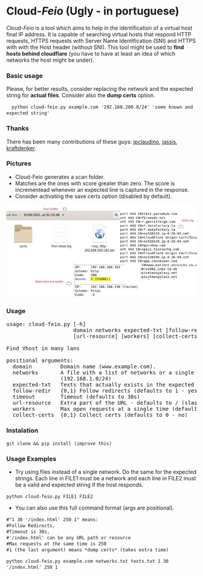 # Cloud-*Feio* (Ugly - in portuguese) 

Cloud-*Feio* is a tool which aims to help in the identification of a virtual host final IP address. It is capable of searching virtual hosts that respond HTTP requests, HTTPS requests with Server Name Identification (SNI) and HTTPS with with the Host header (without SNI). This tool might be used to **find hosts behind cloudflare** (you have to have at least an idea of which networks the host might be under).

### Basic usage

Please, for better results, consider replacing the network and the expected string for **actual files**. Consider also the **dump certs** option.

```
  python cloud-feio.py example.com '192.168.200.0/24' 'some known and expected string'
```
### Thanks

There has been many contributions of these guys: [jpclaudino](https://github.com/jpclaudino), [jassis](https://github.com/Kirlianz), [kraftdenker](https://github.com/kraftdenker). 

### Pictures

 - Cloud-Feio generates a scan folder. 
 - Matches are the ones with score greater than zero. The score is incrementead whenever an expected line is captured in the response. 
 - Consider activating the save certs option (disabled by default).
 
![Log](/pictures/cloud-feio.JPG)

### Usage
<pre>
usage: cloud-feio.py [-h]
                     domain networks expected-txt [follow-redir] [timeout]
                     [url-resource] [workers] [collect-certs]

Find Vhost in many lans

positional arguments:
  domain         Domain name (www.example.com).
  networks       A file with a list of networks or a single network
                 (192.168.1.0/24)
  expected-txt   Texts that actually exists in the expected response.
  follow-redir   {0,1} Follow redirects (defaults to 1 - yes)
  timeout        Timeout (defaults to 30s)
  url-resource   Extra part of the URL - defaults to / (slash)
  workers        Max open requests at a single time (defaults to 250)
  collect-certs  {0,1} Collect certs (defaults to 0 - no)
</pre>

### Instalation

```
git clone && pip install (improve this)
```

### Usage Examples

 - Try using files instead of a single network. Do the same for the expected strings. Each line in FILE1 must be a network and each line in FILE2 must be a valid and expected string if the host responds.

```
python cloud-feio.py FILE1 FILE2
```

 - You can also use this full command format (args are positional). 

```
#"1 30 '/index.html' 250 1" means: 
#Follow Redirects, 
#Timeout is 30s, 
#'/index.html' can be any URL path or resource
#Max requests at the same time is 250
#1 (the last argument) means *dump certs* (takes extra time)
```

```
python cloud-feio.py example.com networks.txt texts.txt 1 30 '/index.html' 250 1
```


